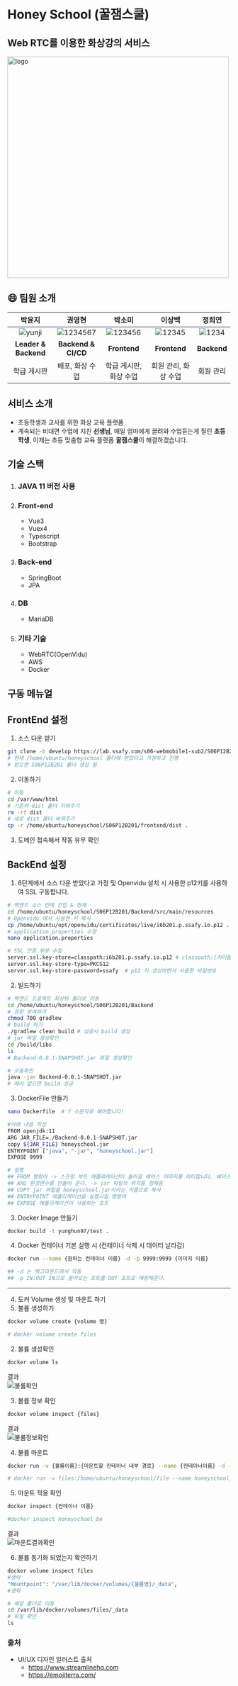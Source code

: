 # Honey School (꿀잼스쿨)

## Web RTC를 이용한 화상강의 서비스

<img alt="logo" src="README.assets/logo.png" width="500" height="500"/>

<br>

## :smile: 팀원 소개

|            박윤지             |                권영현                 |               박소미                |              이상백               |             정희연              |
| :---------------------------: | :-----------------------------------: | :---------------------------------: | :-------------------------------: | :-----------------------------: |
| ![yunji](README.assets/profile/yunji.png) | ![1234567](README.assets/profile/yunji.png) | ![123456](README.assets/profile/yunji.png) | ![12345](README.assets/profile/yunji.png) | ![1234](README.assets/profile/yunji.png) |
|     **Leader & Backend**     |              **Backend & CI/CD**              |             **Frontend**             |        **Frontend**        |          **Backend**           |
|     학급 게시판     |              배포, 화상 수업              |             학급 게시판, 화상 수업             |        회원 관리, 화상 수업        |          회원 관리           |


## 서비스 소개


- 초등학생과 교사를 위한 화상 교육 플랫폼
- 계속되는 비대면 수업에 지친 **선생님**,
  매일 엄마에게 끌려와 수업듣는게 질린 **초등학생**,
  이제는 초등 맞춤형 교육 플랫폼 **꿀잼스쿨**이 해결하겠습니다.



## 기술 스택 

1. ### JAVA 11 버전 사용

2. ### Front-end

   - Vue3
   - Vuex4
   - Typescript
   - Bootstrap

3. ### Back-end

   - SpringBoot
   - JPA

4. ### DB

   - MariaDB

5. ### 기타 기술

   - WebRTC(OpenVidu)
   - AWS
   - Docker



## 구동 메뉴얼

## FrontEnd 설정

1. 소스 다운 받기

```bash
git clone -b develop https://lab.ssafy.com/s06-webmobile1-sub2/S06P12B201.git
# 현재 /home/ubuntu/honeyschool 폴더에 받았다고 가정하고 진행
# 받으면 S06P12B201 폴더 생성 됨
```

2. 이동하기

```bash
# 이동
cd /var/www/html
# 기존의 dist 폴더 지워주기
rm -rf dist
# 새로 dist 폴더 바꿔주기
cp -r /home/ubuntu/honeyschool/S06P12B201/frontend/dist .
```

3. 도메인 접속해서 작동 유무 확인

## BackEnd 설정

1. 6단계에서 소스 다운 받았다고 가정 및 Openvidu 설치 시 사용한 p12키를 사용하여 SSL 구동합니다.

```bash
# 백엔드 소스 안에 진입 & 현재 
cd /home/ubuntu/honeyschool/S06P12B201/Backend/src/main/resources
# Openvidu 에서 사용한 키 복사
cp /home/ubuntu/opt/openvidu/certificates/live/i6b201.p.ssafy.io.p12 .
# application.properties 수정
nano application.properties

# SSL 인증 부분 수정
server.ssl.key-store=classpath:i6b201.p.ssafy.io.p12 # classpath:{키이름} classpath: src/main/resouces의 경로를 나타낸다. 
server.ssl.key-store-type=PKCS12
server.ssl.key-store-password=ssafy  # p12 키 생성하면서 사용한 비밀번호
```

2. 빌드하기

```bash
# 백엔드 프로젝트 최상위 폴더로 이동
cd /home/ubuntu/honeyschool/S06P12B201/Backend
# 권한 부여하기
chmod 700 gradlew
# build 하기
./gradlew clean build # 성공시 build 생성
# jar 파일 생성확인
cd /build/libs
ls
# Backend-0.0.1-SNAPSHOT.jar 파일 생성확인

# 구동확인
java -jar Backend-0.0.1-SNAPSHOT.jar
# 에러 없으면 build 성공
```

3. DockerFile 만들기

```bash
nano Dockerfile  # f 소문자로 해야합니다!

#아래 내용 작성
FROM openjdk:11
ARG JAR_FILE=./Backend-0.0.1-SNAPSHOT.jar
copy ${JAR_FILE} honeyschool.jar
ENTRYPOINT ["java", "-jar", "honeyschool.jar"]
EXPOSE 9999

# 설명
## FROM 명령어 -> 스프링 부트 애플레케이션이 돌아갈 베이스 이미지를 의미합니다. 베이스 이미지는 docker hub 사이트 참조
## ARG 환경변수를 만들어 준다. -> jar 파일의 위치를 정해줌
## COPY jar 파일을 honeyschool.jar이라는 이름으로 복사
## ENTRYPOINT 애플리케이션을 실행시킬 명령어
## EXPOSE 애플리케이션이 사용하는 포트 
```

3. Docker Image 만들기

```bash
docker build -t yunghun97/test .

```

4. Docker 컨테이너 기본 실행 시 (컨테이너 삭제 시 데이터 날라감)

```bash
docker run --name {원하는 컨테이너 이름} -d -p 9999:9999 {이미지 이름}

## -d 는 백그라운드에서 작동
## -p IN:OUT IN으로 들어오는 포트를 OUT 포트로 매핑해준다.
```

---

4. 도커 Volume 생성 및 마운트 하기
5. 불륨 생성하기

```bash
docker volume create {volume 명}

# docker volume create files
```

2. 불륨 생성확인

```bash
docker volume ls

```

결과  
![불륨확인](https://user-images.githubusercontent.com/71022555/154391203-37f90b1c-22d9-4e44-afb5-eab5765bd5e7.png)  

3. 불륨 정보 확인

```bash
docker volume inspect {files}
```

결과  
![불륨정보확인](https://user-images.githubusercontent.com/71022555/154391362-2e440cde-a2d7-4c15-a3e6-a64c333a7515.png)  

4. 불륨 마운트

```bash
docker run -v {불륨이름}:{마운트할 컨테이너 내부 경로} --name {컨테이너이름} -d -p 9999:9999 {이미지이름}

# docker run -v files:/home/ubuntu/honeyschool/file --name honeyschool_be -d -p 9999:9999 yunghun97/v0.9
```

5. 마운트 적용 확인

```bash
docker inspect {컨테이너 이름}

#docker inspect honeyschool_be
```

결과  
![마운트결과확인](https://user-images.githubusercontent.com/71022555/154392384-9da1c54b-f57e-43cd-a666-ed82082c2a36.png)  

6. 불륨 동기화 되었는지 확인하기

```bash
docker volume inspect files
#생략
"Mountpoint": "/var/lib/docker/volumes/{불륨명}/_data",
#생략

# 해당 폴더로 이동
cd /var/lib/docker/volumes/files/_data
# 파일 확인
ls
```



### 출처

- UI/UX 디자인 일러스트 출처
  - https://www.streamlinehq.com
  - https://emojiterra.com/

